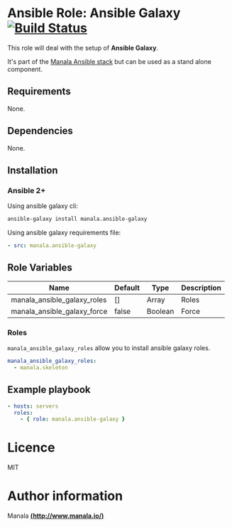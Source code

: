# Ansible Role: Ansible Galaxy [![Build Status](https://travis-ci.org/manala/ansible-role-ansible-galaxy.svg?branch=master)](https://travis-ci.org/manala/ansible-role-ansible-galaxy)

This role will deal with the setup of __Ansible Galaxy__.

It's part of the [Manala Ansible stack](http://www.manala.io) but can be used as a stand alone component.

## Requirements

None.

## Dependencies

None.

## Installation

### Ansible 2+

Using ansible galaxy cli:

```bash
ansible-galaxy install manala.ansible-galaxy
```

Using ansible galaxy requirements file:

```yaml
- src: manala.ansible-galaxy
```

## Role Variables

| Name                         | Default| Type    | Description  |
|----------------------------- |------- |-------- |------------- |
| manala_ansible_galaxy_roles  | []     | Array   | Roles        |
| manala_ansible_galaxy_force  | false  | Boolean | Force        |

### Roles

`manala_ansible_galaxy_roles` allow you to install ansible galaxy roles.

```yaml
manala_ansible_galaxy_roles:
  - manala.skeleton
```

## Example playbook

```yaml
- hosts: servers
  roles:
    - { role: manala.ansible-galaxy }
```

# Licence

MIT

# Author information

Manala [**(http://www.manala.io/)**](http://www.manala.io)
